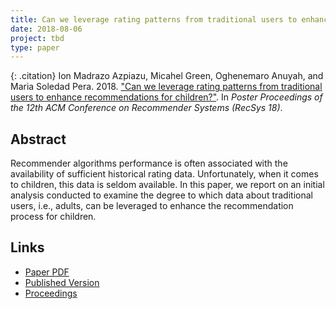 ```yaml
---
title: Can we leverage rating patterns from traditional users to enhance recommendations for children?
date: 2018-08-06
project: tbd
type: paper
---
```


{: .citation}
Ion Madrazo Azpiazu, Micahel Green, Oghenemaro Anuyah, and Maria Soledad Pera. 2018. ["Can we leverage rating patterns from traditional users to enhance recommendations for children?"](#). In <cite>Poster Proceedings of the 12th ACM Conference on Recommender Systems (RecSys 18)</cite>.

## Abstract

Recommender algorithms performance is often associated with the availability of sufficient historical rating data. Unfortunately, when it comes to children, this data is seldom available. In this paper, we report on an initial analysis conducted to examine the degree to which data about traditional users, i.e., adults, can be leveraged to enhance the recommendation process for children.

## Links

* [Paper PDF](https://arxiv.org/pdf/1808.08274.pdf)
* [Published Version](https://recsys.acm.org/recsys18/)
* [Proceedings](https://dl.acm.org/citation.cfm?id=3240323)
